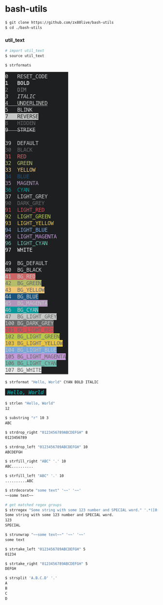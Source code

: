 # bash-utils

```bash
$ git clone https://github.com/zx80live/bash-utils
$ cd ./bash-utils

```



### util_text

```bash
# import util_text
$ source util_text
```



```bash
$ strformats
```



![image-20201109202710823](https://raw.githubusercontent.com/zx80live/zx80live.github.io/master/img/bash-utils/strformats_example_1.png)

```bash
$ strformat "Hello, World" CYAN BOLD ITALIC
```

![image-20201109203059108](https://raw.githubusercontent.com/zx80live/zx80live.github.io/master/img/bash-utils/strformat_example_1.png)

```bash
$ strlen "Hello, World"
12
```

```bash
$ substring "r" 10 3
ABC
```

```bash
$ strdrop_right "0123456789ABCDEFGH" 8
0123456789
```

```bash
$ strdrop_left "0123456789ABCDEFGH" 10
ABCDEFGH
```

```bash
$ strfill_right "ABC" '.' 10
ABC..........
```

```bash
$ strfill_left "ABC" '.' 10
..........ABC
```

```bash
$ strdecorate "some text" '~~' '~~'
~~some text~~
```

```bash
# get matched regex groups
$ strregex "Some string with some 123 number and SPECIAL word." '.*([0-9]{3}).*(SPECIAL).*'
Some string with some 123 number and SPECIAL word.
123
SPECIAL
```

```bash
$ strunwrap "~~some text~~" '~~' '~~'
some text
```

```bash
$ strtake_left "0123456789ABCDEFGH" 5
01234
```

```bash
$ strtake_right "0123456789ABCDEFGH" 5
DEFGH
```

```bash
$ strsplit 'A.B.C.D' '.'
A
B
C
D
```
